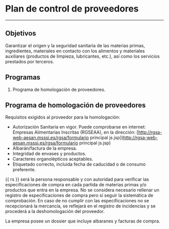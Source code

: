 # Plan de control de proveedores

______________________________________________________________________

## Objetivos

Garantizar el origen y la seguridad sanitaria de las materias primas, ingredientes, materiales en contacto con los alimentos y materiales auxiliares (productos de limpieza, lubricantes, etc.), así como los servicios prestados por terceros.

## Programas

1. Programa de homologación de proveedores.

## Programa de homologación de proveedores

Requisitos exigidos al proveedor para la homologación:

- Autorización Sanitaria en vigor. Puede comprobarse en internet:
    Empresas Alimentarias Inscritas (RGSEAA), en la dirección:
    \[<http://rgsa-web-aesan.msssi.es/rgsa/formulario> principal js.jsp\](<http://rgsa-web-aesan.msssi.es/rgsa/formulario> principal js.jsp)
- Albarán/factura de la empresa.
- Integridad de envases y productos.
- Caracteres organolépticos aceptables.
- Etiquetado correcto, incluida fecha de caducidad o de consumo
    preferente.

{{ rs }} será la persona responsable y con autoridad para verificar las especificaciones de compra en cada partida de materias primas y/o productos que entra en la empresa. No se considera necesario rellenar un registro de especificaciones de compra pero sí seguir la sistemática de comprobación. En caso de no cumplir con las especificaciones no se recepcionará la mercancía, se reflejará en el registro de incidencias y se procederá a la deshomologación del proveedor.

La empresa posee un dossier que incluye albaranes y facturas de compra.
